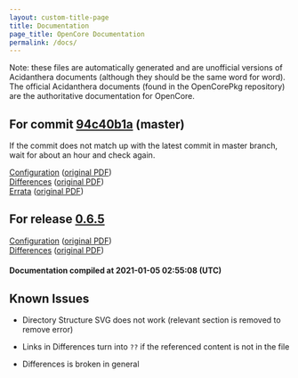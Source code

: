 ```yaml
---
layout: custom-title-page
title: Documentation
page_title: OpenCore Documentation
permalink: /docs/
---
```

Note: these files are automatically generated and are unofficial versions of Acidanthera documents (although they should be the same word for word). The official Acidanthera documents (found in the OpenCorePkg repository) are the authoritative documentation for OpenCore.

## For commit [94c40b1a](https://github.com/acidanthera/OpenCorePkg/tree/94c40b1a63d0bb32a97e0ee29f1f0f1496dba30f) (master)

If the commit does not match up with the latest commit in master branch, wait for about an hour and check again.

[Configuration](latest/Configuration.html) ([original PDF](https://github.com/acidanthera/OpenCorePkg/blob/94c40b1a63d0bb32a97e0ee29f1f0f1496dba30f/Docs/Configuration.pdf))
<br>
[Differences](latest/Differences.html) ([original PDF](https://github.com/acidanthera/OpenCorePkg/blob/94c40b1a63d0bb32a97e0ee29f1f0f1496dba30f/Docs/Differences/Differences.pdf))
<br>
[Errata](latest/Errata.html) ([original PDF](https://github.com/acidanthera/OpenCorePkg/blob/94c40b1a63d0bb32a97e0ee29f1f0f1496dba30f/Docs/Errata/Errata.pdf))

## For release [0.6.5](https://github.com/acidanthera/OpenCorePkg/tree/0.6.5)

[Configuration](release/Configuration.html) ([original PDF](https://github.com/acidanthera/OpenCorePkg/blob/0.6.5/Docs/Configuration.pdf))
<br>
[Differences](release/Differences.html) ([original PDF](https://github.com/acidanthera/OpenCorePkg/blob/0.6.5/Docs/Differences/Differences.pdf))

#### Documentation compiled at 2021-01-05 02:55:08 (UTC)

## Known Issues

* Directory Structure SVG does not work (relevant section is removed to remove error)

* Links in Differences turn into `??` if the referenced content is not in the file

* Differences is broken in general
